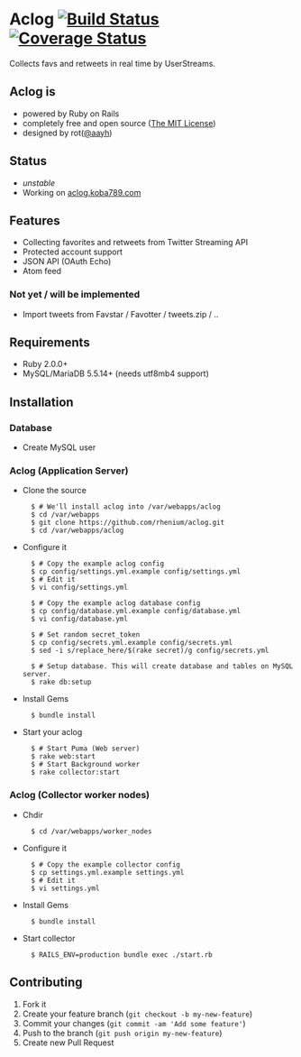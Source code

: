 # Aclog [![Build Status](https://travis-ci.org/rhenium/aclog.png?branch=master)](https://travis-ci.org/rhenium/aclog) [![Coverage Status](https://coveralls.io/repos/rhenium/aclog/badge.png)](https://coveralls.io/r/rhenium/aclog)
Collects favs and retweets in real time by UserStreams.

## Aclog is
* powered by Ruby on Rails
* completely free and open source ([The MIT License](https://github.com/rhenium/aclog/blob/master/LICENSE.txt))
* designed by rot([@aayh](https://twitter.com/aayh))

## Status
* *unstable*
* Working on [aclog.koba789.com](http://aclog.koba789.com)

## Features
* Collecting favorites and retweets from Twitter Streaming API
* Protected account support
* JSON API (OAuth Echo)
* Atom feed

### Not yet / will be implemented
* Import tweets from Favstar / Favotter / tweets.zip / ..

## Requirements
* Ruby 2.0.0+
* MySQL/MariaDB 5.5.14+ (needs utf8mb4 support)

## Installation
### Database
* Create MySQL user

### Aclog (Application Server)
* Clone the source

        $ # We'll install aclog into /var/webapps/aclog
        $ cd /var/webapps
        $ git clone https://github.com/rhenium/aclog.git
        $ cd /var/webapps/aclog

* Configure it

        $ # Copy the example aclog config
        $ cp config/settings.yml.example config/settings.yml
        $ # Edit it
        $ vi config/settings.yml

        $ # Copy the example aclog database config
        $ cp config/database.yml.example config/database.yml
        $ vi config/database.yml

        $ # Set random secret_token
        $ cp config/secrets.yml.example config/secrets.yml
        $ sed -i s/replace_here/$(rake secret)/g config/secrets.yml

        $ # Setup database. This will create database and tables on MySQL server.
        $ rake db:setup

* Install Gems

        $ bundle install

* Start your aclog

        $ # Start Puma (Web server)
        $ rake web:start
        $ # Start Background worker
        $ rake collector:start

### Aclog (Collector worker nodes)
* Chdir

        $ cd /var/webapps/worker_nodes

* Configure it

        $ # Copy the example collector config
        $ cp settings.yml.example settings.yml
        $ # Edit it
        $ vi settings.yml

* Install Gems

        $ bundle install

* Start collector

        $ RAILS_ENV=production bundle exec ./start.rb


## Contributing
1. Fork it
2. Create your feature branch (`git checkout -b my-new-feature`)
3. Commit your changes (`git commit -am 'Add some feature'`)
4. Push to the branch (`git push origin my-new-feature`)
5. Create new Pull Request

